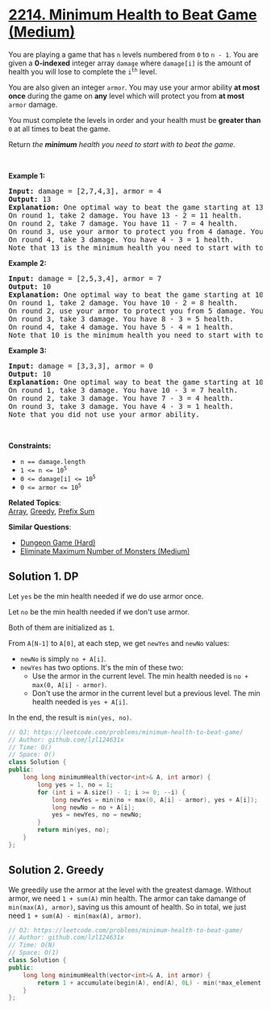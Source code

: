 # [2214. Minimum Health to Beat Game (Medium)](https://leetcode.com/problems/minimum-health-to-beat-game/)

<p>You are playing a game that has <code>n</code> levels numbered from <code>0</code> to <code>n - 1</code>. You are given a <strong>0-indexed</strong> integer array <code>damage</code> where <code>damage[i]</code> is the amount of health you will lose to complete the <code>i<sup>th</sup></code> level.</p>

<p>You are also given an integer <code>armor</code>. You may use your armor ability <strong>at most once</strong> during the game on <strong>any</strong> level which will protect you from <strong>at most</strong> <code>armor</code> damage.</p>

<p>You must complete the levels in order and your health must be <strong>greater than</strong> <code>0</code> at all times to beat the game.</p>

<p>Return <em>the <strong>minimum</strong> health you need to start with to beat the game.</em></p>

<p>&nbsp;</p>
<p><strong>Example 1:</strong></p>

<pre><strong>Input:</strong> damage = [2,7,4,3], armor = 4
<strong>Output:</strong> 13
<strong>Explanation:</strong> One optimal way to beat the game starting at 13 health is:
On round 1, take 2 damage. You have 13 - 2 = 11 health.
On round 2, take 7 damage. You have 11 - 7 = 4 health.
On round 3, use your armor to protect you from 4 damage. You have 4 - 0 = 4 health.
On round 4, take 3 damage. You have 4 - 3 = 1 health.
Note that 13 is the minimum health you need to start with to beat the game.
</pre>

<p><strong>Example 2:</strong></p>

<pre><strong>Input:</strong> damage = [2,5,3,4], armor = 7
<strong>Output:</strong> 10
<strong>Explanation:</strong> One optimal way to beat the game starting at 10 health is:
On round 1, take 2 damage. You have 10 - 2 = 8 health.
On round 2, use your armor to protect you from 5 damage. You have 8 - 0 = 8 health.
On round 3, take 3 damage. You have 8 - 3 = 5 health.
On round 4, take 4 damage. You have 5 - 4 = 1 health.
Note that 10 is the minimum health you need to start with to beat the game.
</pre>

<p><strong>Example 3:</strong></p>

<pre><strong>Input:</strong> damage = [3,3,3], armor = 0
<strong>Output:</strong> 10
<strong>Explanation:</strong> One optimal way to beat the game starting at 10 health is:
On round 1, take 3 damage. You have 10 - 3 = 7 health.
On round 2, take 3 damage. You have 7 - 3 = 4 health.
On round 3, take 3 damage. You have 4 - 3 = 1 health.
Note that you did not use your armor ability.
</pre>

<p>&nbsp;</p>
<p><strong>Constraints:</strong></p>

<ul>
	<li><code>n == damage.length</code></li>
	<li><code>1 &lt;= n &lt;= 10<sup>5</sup></code></li>
	<li><code>0 &lt;= damage[i] &lt;= 10<sup>5</sup></code></li>
	<li><code>0 &lt;= armor &lt;= 10<sup>5</sup></code></li>
</ul>


**Related Topics**:  
[Array](https://leetcode.com/tag/array/), [Greedy](https://leetcode.com/tag/greedy/), [Prefix Sum](https://leetcode.com/tag/prefix-sum/)

**Similar Questions**:
* [Dungeon Game (Hard)](https://leetcode.com/problems/dungeon-game/)
* [Eliminate Maximum Number of Monsters (Medium)](https://leetcode.com/problems/eliminate-maximum-number-of-monsters/)

## Solution 1. DP

Let `yes` be the min health needed if we do use armor once.

Let `no` be the min health needed if we don't use armor.

Both of them are initialized as `1`.

From `A[N-1]` to `A[0]`, at each step, we get `newYes` and `newNo` values:

* `newNo` is simply `no + A[i]`.
* `newYes` has two options. It's the min of these two:
  * Use the armor in the current level. The min health needed is `no + max(0, A[i] - armor)`.
  * Don't use the armor in the current level but a previous level. The min health needed is `yes + A[i]`.

In the end, the result is `min(yes, no)`.

```cpp
// OJ: https://leetcode.com/problems/minimum-health-to-beat-game/
// Author: github.com/lzl124631x
// Time: O()
// Space: O()
class Solution {
public:
    long long minimumHealth(vector<int>& A, int armor) {
        long yes = 1, no = 1;
        for (int i = A.size() - 1; i >= 0; --i) {
            long newYes = min(no + max(0, A[i] - armor), yes + A[i]);
            long newNo = no + A[i];
            yes = newYes, no = newNo;
        }
        return min(yes, no);
    }
};
```

## Solution 2. Greedy

We greedily use the armor at the level with the greatest damage. Without armor, we need `1 + sum(A)` min health. The armor can take damange of `min(max(A), armor)`, saving us this amount of health. So in total, we just need `1 + sum(A) - min(max(A), armor)`.

```cpp
// OJ: https://leetcode.com/problems/minimum-health-to-beat-game/
// Author: github.com/lzl124631x
// Time: O(N)
// Space: O(1)
class Solution {
public:
    long long minimumHealth(vector<int>& A, int armor) {
        return 1 + accumulate(begin(A), end(A), 0L) - min(*max_element(begin(A), end(A)), armor);
    }
};
```